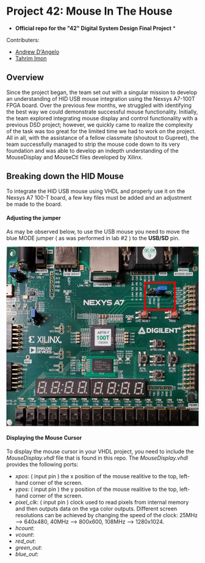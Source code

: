 # Project 42: Mouse In The House

* __Official repo for the "42" Digital System Design Final Project__ *

Contributers:
* [Andrew D'Angelo](https://sites.google.com/d/1RBr_eKZI24EjTWzsZB4v3GX3XFpaC1NY/p/18CrMngnyxBPsVCTbK__N-a7D6eivdq0i/edit)
* [Tahrim Imon](https://sites.google.com/stevens.edu/tahrim-imon-mobius-propage?pli=1&authuser=2)



## Overview

Since the project began, the team set out with a singular mission to develop an understanding of HID USB mouse integration using the Nexsys A7-100T FPGA board. Over the previous few months, we struggled with identifying the best way we could demonstrate successful mouse functionality. Initially, the team explored integrating mouse display and control functionality with a previous DSD project; however, we quickly came to realize the complexity of the task was too great for the limited time we had to work on the project. All in all, with the assistance of a fellow classmate (shoutout to Gupreet), the team successfully managed to strip the mouse code down to its very foundation and was able to develop an indepth understanding of the MouseDisplay and MouseCtl files developed by Xilinx.  

## Breaking down the HID Mouse

To integrate the HID USB mouse using VHDL and properly use it on the Nexsys A7 100-T board, a few key files must be added and an adjustment be made to the board. 

#### Adjusting the jumper
As may be observed below, to use the USB mouse you need to move the blue MODE jumper ( as was performed in lab #2 ) to the __USB/SD__ pin.

![FPGA board image](/fpga_mode_image.jpg)
 
 
 #### Displaying the Mouse Cursor
 
 To display the mouse cursor in your VHDL project, you need to include the _MouseDisplay.vhdl_ file that is found in this repo. The _MouseDisplay.vhdl_ provides  the following ports:
 * _xpos_: ( input pin ) the x position of the mouse realitive to the top, left-hand corner of the screen.
 * _ypos_: ( input pin ) the y position of the mouse realitive to the top, left-hand corner of the screen.
 * *pixel_clk*: ( input pin ) clock used to read pixels from internal memory and then outputs data on the vga color outputs. Different screen resolutions can be achieved by changing the speed of the clock: 25MHz --> 640x480, 40MHz --> 800x600, 108MHz --> 1280x1024.
 * _hcount_:
 * _vcount_:
 * *red_out*:
 * *green_out*:
 * *blue_out*:
 
 
 
 

